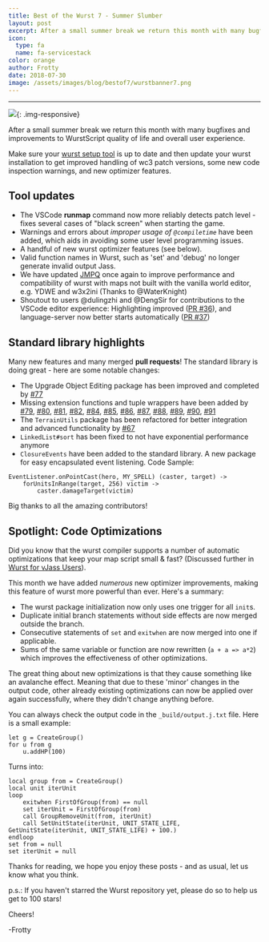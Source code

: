 ```yaml
---
title: Best of the Wurst 7 - Summer Slumber
layout: post
excerpt: After a small summer break we return this month with many bugfixes and improvements
icon:
  type: fa
  name: fa-servicestack
color: orange
author: Frotty
date: 2018-07-30
image: /assets/images/blog/bestof7/wurstbanner7.png
---
```

------

![](/assets/images/blog/bestof7/wurstbanner7.png){: .img-responsive}

After a small summer break we return this month with many bugfixes and improvements to WurstScript quality of life and overall user experience.

Make sure your [wurst setup tool](https://wurstlang.org/start.html#install-wurst) is up to date and then update your wurst installation to get improved handling of wc3 patch versions, some new code inspection warnings, and new optimizer features.

Tool updates
---

* The VSCode **runmap** command now more reliably detects patch level - fixes several cases of "black screen" when starting the game.
* Warnings and errors about *improper usage of `@compiletime`* have been added, which aids in avoiding some user level programming issues.
* A handful of new wurst optimizer features (see below).
* Valid function names in Wurst, such as 'set' and 'debug' no longer generate invalid output Jass.
* We have updated [JMPQ](https://github.com/inwc3/JMPQ3) once again to improve performance and compatibility of wurst with maps not built with the vanilla world editor, e.g. YDWE and w3x2ini (Thanks to @WaterKnight)
* Shoutout to users @dulingzhi and @DengSir for contributions to the VSCode editor experience: Highlighting improved ([PR #36](https://github.com/wurstscript/wurst4vscode/pull/36)), and language-server now better starts automatically ([PR #37](https://github.com/wurstscript/wurst4vscode/pull/37))


Standard library highlights
---

Many new features and many merged __pull requests__! The standard library is doing great - here are some notable changes:

* The Upgrade Object Editing package has been improved and completed by [#77](https://github.com/wurstscript/WurstStdlib2/pull/77)
* Missing extension functions and tuple wrappers have been added by [#79](https://github.com/wurstscript/WurstStdlib2/pull/79), [#80](https://github.com/wurstscript/WurstStdlib2/pull/80), [#81](https://github.com/wurstscript/WurstStdlib2/pull/81), [#82](https://github.com/wurstscript/WurstStdlib2/pull/82), [#84](https://github.com/wurstscript/WurstStdlib2/pull/84), [#85](https://github.com/wurstscript/WurstStdlib2/pull/85), [#86](https://github.com/wurstscript/WurstStdlib2/pull/86), [#87](https://github.com/wurstscript/WurstStdlib2/pull/87), [#88](https://github.com/wurstscript/WurstStdlib2/pull/88), [#89](https://github.com/wurstscript/WurstStdlib2/pull/89), [#90](https://github.com/wurstscript/WurstStdlib2/pull/90), [#91](https://github.com/wurstscript/WurstStdlib2/pull/91)
* The `TerrainUtils` package has been refactored for better integration and advanced functionality by [#67](https://github.com/wurstscript/WurstStdlib2/pull/67)
* `LinkedList#sort` has been fixed to not have exponential performance anymore
* `ClosureEvents` have been added to the standard library. A new package for easy encapsulated event listening.
Code Sample:
```wurst
EventListener.onPointCast(hero, MY_SPELL) (caster, target) ->
    forUnitsInRange(target, 256) victim ->
        caster.damageTarget(victim)
```
Big thanks to all the amazing contributors!


Spotlight: Code Optimizations
---

Did you know that the wurst compiler supports a number of automatic optimizations that keep your map script small & fast? (Discussed further in [Wurst for vJass Users](https://wurstlang.org/tutorials/wurst_for_vjass_users.html#on-performance)).

This month we have added *numerous* new optimizer improvements, making this feature of wurst more powerful than ever.  Here's a summary:

* The wurst package initialization now only uses one trigger for all `init`s.
* Duplicate initial branch statements without side effects are now merged outside the branch.
* Consecutive statements of `set` and `exitwhen` are now merged into one if applicable.
* Sums of the same variable or function are now rewritten (`a + a => a*2`) which improves the effectiveness of other optimizations.

The great thing about new optimizations is that they cause something like an avalanche effect. Meaning that due to these 'minor' changes in the output code, other already existing optimizations can now be applied over again successfully, where they didn't change anything before.

You can always check the output code in the `_build/output.j.txt` file. Here is a small example:

```wurst
let g = CreateGroup()
for u from g
    u.addHP(100)
```
Turns into:

```jass
local group from = CreateGroup()
local unit iterUnit
loop
    exitwhen FirstOfGroup(from) == null
    set iterUnit = FirstOfGroup(from)
    call GroupRemoveUnit(from, iterUnit)
    call SetUnitState(iterUnit, UNIT_STATE_LIFE, GetUnitState(iterUnit, UNIT_STATE_LIFE) + 100.)
endloop
set from = null
set iterUnit = null
```

Thanks for reading, we hope you enjoy these posts - and as usual, let us know what you think.

p.s.: If you haven't starred the Wurst repository yet, please do so to help us get to 100 stars!

Cheers!

-Frotty

